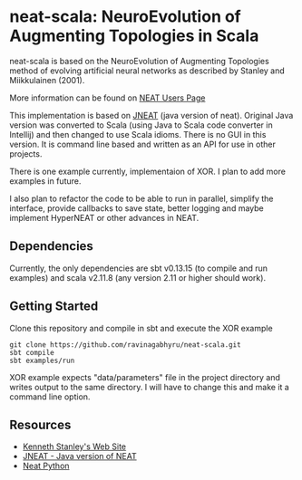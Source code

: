 # neat-scala: NeuroEvolution of Augmenting Topologies in Scala

neat-scala is based on the NeuroEvolution of Augmenting Topologies
method of evolving artificial neural networks as described by Stanley and
Miikkulainen (2001).

More information can be found on  [NEAT Users Page](http://www.cs.ucf.edu/~kstanley/neat.html)

This implementation is based on [JNEAT](http://nn.cs.utexas.edu/soft-view.php?SoftID=5)
 (java version of neat). Original Java version was converted to Scala (using Java to Scala code
converter in Intellij) and then changed to use Scala idioms. There is
no GUI in this version. It is command line based and written as an API
for use in other projects.

There is one example currently, implementaion of XOR. I plan to add more
examples in future.

I also plan to refactor the code to be able to run in parallel, simplify
the interface, provide callbacks to save state, better logging and maybe
implement HyperNEAT or other advances in NEAT.

## Dependencies

Currently, the only dependencies are sbt v0.13.15 (to compile and run
examples) and scala v2.11.8 (any version 2.11 or higher should work).

## Getting Started

Clone this repository and compile in sbt and execute the XOR example


```
git clone https://github.com/ravinagabhyru/neat-scala.git 
sbt compile
sbt examples/run
```

XOR example expects "data/parameters" file in the project directory
and writes output to the same directory. I will have to change this
and make it a command line option.

## Resources

- [Kenneth Stanley's Web Site](http://www.cs.ucf.edu/~kstanley/)
- [JNEAT - Java version of NEAT](http://nn.cs.utexas.edu/soft-view.php?SoftID=5)
- [Neat Python](https://github.com/CodeReclaimers/neat-python)
